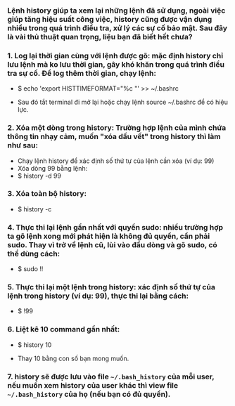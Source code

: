 ### Lệnh history giúp ta xem lại những lệnh đã sử dụng, ngoài việc giúp tăng hiệu suất công việc, history cũng được vận dụng nhiều trong quá trình điều tra, xử lý các sự cố bảo mật. Sau đây là vài thủ thuật quan trọng, liệu bạn đã biết hết chưa?

### 1. Log lại thời gian cùng với lệnh được gõ: mặc định history chỉ lưu lệnh mà ko lưu thời gian, gây khó khăn trong quá trình điều tra sự cố. Để log thêm thời gian, chạy lệnh:
- $ echo 'export HISTTIMEFORMAT="%c "' >> ~/.bashrc

- Sau đó tắt terminal đi mở lại hoặc chạy lệnh source ~/.bashrc để có hiệu lực.

### 2. Xóa một dòng trong history: Trường hợp lệnh của mình chứa thông tin nhạy cảm, muốn "xóa dấu vết" trong history thì làm như sau:
- Chạy lệnh history để xác định số thứ tự của lệnh cần xóa (ví dụ: 99)
- Xóa dòng 99 bằng lệnh:
- $ history -d 99

### 3. Xóa toàn bộ history:
- $ history -c

### 4. Thực thi lại lệnh gần nhất với quyền sudo: nhiều trường hợp ta gõ lệnh xong mới phát hiện là không đủ quyền, cần phải sudo. Thay vì trở về lệnh cũ, lùi vào đầu dòng và gõ sudo, có thể dùng cách:
- $ sudo !!

### 5. Thực thi lại một lệnh trong history: xác định số thứ tự của lệnh trong history (ví dụ: 99), thực thi lại bằng cách:
- $ !99

### 6. Liệt kê 10 command gần nhất:
- $ history 10

- Thay 10 bằng con số bạn mong muốn.

### 7. history sẽ được lưu vào file `~/.bash_history` của mỗi user, nếu muốn xem history của user khác thì view file `~/.bash_history` của họ (nếu bạn có đủ quyền).
